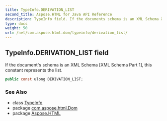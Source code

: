 ```yaml
---
title: TypeInfo.DERIVATION_LIST
second_title: Aspose.HTML for Java API Reference
description: TypeInfo field. If the documents schema is an XML Schema XML Schema Part 1 this constant represents the list
type: docs
weight: 50
url: /net/com.aspose.html.dom/typeinfo/derivation_list/
---
```

## TypeInfo.DERIVATION_LIST field

If the document's schema is an XML Schema [XML Schema Part 1], this constant represents the list.

```java
public const ulong DERIVATION_LIST;
```

### See Also

* class [TypeInfo](../)
* package [com.aspose.html.Dom](../../typeinfo/)
* package [Aspose.HTML](../../../)
